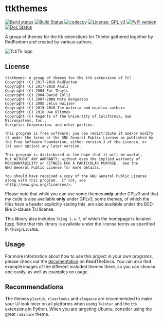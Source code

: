 # ttkthemes 
[![Build status](https://ci.appveyor.com/api/projects/status/to1w9uqe5gaq7vu1/branch/master?svg=true)](https://ci.appveyor.com/project/RedFantom/ttk-themes/branch/master)
[![Build Status](https://travis-ci.org/RedFantom/ttkthemes.svg?branch=master)](https://travis-ci.org/RedFantom/ttkthemes)
[![codecov](https://codecov.io/gh/RedFantom/ttkthemes/branch/master/graph/badge.svg)](https://codecov.io/gh/RedFantom/ttkthemes)
[![License: GPL v3](https://img.shields.io/badge/License-GPL%20v3-blue.svg)](http://www.gnu.org/licenses/gpl-3.0)
[![PyPI version](https://badge.fury.io/py/ttkthemes.svg)](https://pypi.python.org/pypi/ttkthemes)
[![Doc Status](https://readthedocs.org/projects/ttkthemes/badge/?version=latest&style=flat)](https://ttkthemes.readthedocs.io/en/latest)

A group of themes for the ttk extenstions for Tkinter gathered together by RedFantom and 
created by various authors.

![Tcl/Tk logo](https://www.gsfparser.tk/wp-content/uploads/2017/03/Tcl.Tk_.png)

## License
    ttkthemes: A group of themes for the ttk extensions of Tcl
    Copyright (C) 2017-2018 RedFantom
    Copyright (C) 2017-2018 Akuli
    Copyright (C) 2004 Pat Thoyts
    Copyright (C) 2004 David Zolli
    Copyright (C) 2007-2008 Mats Bengsston
    Copyright (C) 2005 Jelco Huijser
    Copyright (C) 2015-2018 The materia and equilux authors
    Copyright (C) 2018 Uwe Klimmek 
    Copyright (C) Regents of the University of California, Sun Microsystems, Inc., 
    Scriptics Corporation, and other parties.
    
    This program is free software: you can redistribute it and/or modify
    it under the terms of the GNU General Public License as published by
    the Free Software Foundation, either version 3 of the License, or
    (at your option) any later version.
    
    This program is distributed in the hope that it will be useful,
    but WITHOUT ANY WARRANTY; without even the implied warranty of
    MERCHANTABILITY or FITNESS FOR A PARTICULAR PURPOSE.  See the
    GNU General Public License for more details.
    
    You should have received a copy of the GNU General Public License
    along with this program.  If not, see <http://www.gnu.org/licenses/>.``
    
Please note that while you can use some themes **only** under GPLv3 and that my code is also
available **only** under GPLv3, some themes, of which the files have a header explicitly stating
this, are also available under the BSD-like 2-clause Tcl license.

This library also includes `TkImg 1.4.7`, of which the homepage is located
[here](https://sourceforge.net/projects/tkimg/). Note that this library is
available under the license terms as specified in `tkimg/LICENSE`.

## Usage
For more information about how to use this project in your own programs, please check out the
[documentation](https://ttkthemes.readthedocs.io/en/latest/) on ReadTheDocs. You can also find
example images of the different included themes there, so you can choose one easily, as well
as examples on usage.
  
## Recommendations
The themes `plastik`, `clearlooks` and `elegance` are recommended to make your UI look nicer
on all platforms when using `Tkinter` and the `ttk` extensions in Python. When you are targeting
Ubuntu, consider using the great `radiance` theme.
